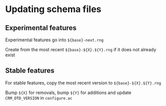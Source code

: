 
# Updating schema files #

## Experimental features ##

Experimental features go into `${base}-next.rng`

Create from the most recent `${base}-${X}.${Y}.rng` if it does not already exist

## Stable features ##

For stable features, copy the most recent version to `${base}-${X}.${Y}.rng`

Bump `${X}` for removals, bump `${Y}` for additions and update `CRM_DTD_VERSION` in `configure.ac`


